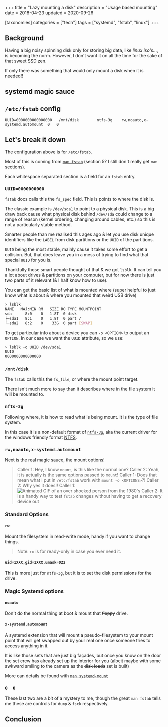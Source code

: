 +++
title = "Lazy mounting a disk"
description = "Usage based mounting"
date = 2018-04-23
updated = 2020-09-26

[taxonomies]
categories = ["tech"]
tags = ["systemd", "fstab", "linux"]
+++

## Background

Having a big noisy spinning disk only for storing big data, like _linux iso's..._,
is becoming the norm. However, I don't want it on all the time for the
sake of that sweet SSD zen.

If only there was something that would only mount a disk when it is needed!!

## systemd magic sauce



## `/etc/fstab` config

```
UUID=0000000000000000   /mnt/disk        ntfs-3g    rw,noauto,x-systemd.automount  0   0
```

## Let's break it down

The configuration above is for `/etc/fstab`. 

Most of this is coming from [`man fstab`](https://www.man7.org/linux/man-pages/man5/fstab.5.html) (section 5? I still don't really get `man` sections).

Each whitespace separated section is a field for an `fstab` entry.

### `UUID=0000000000`

`fstab` docs calls this the `fs_spec` field. This is points to where the disk
is.

The classic example is `/dev/sda1` to point to a physical disk.
This is a big draw back cause what physical disk behind `/dev/sda` could change
to a range of reason (kernel ordering, changing around cables, etc.) so this is
not a particularly stable method.

Smarter people than me realised this ages ago & let you use disk unique
identifiers like the `LABEL` from disk partitions or the `UUID` of the
partitions.

`UUID` being the most stable, mainly cause it takes some effort to get a
collision. But, that does leave you in a mess of trying to find what that
special `UUID` for you is.

Thankfully those smart people thought of that & we got `lsblk`.
It can tell you a lot about drives & partitions on your computer, but for now
there is just two parts of it relevant (& I half know how to use).

You can get the basic list of what is mounted where (super helpful to just know
what is about & where you mounted that weird USB drive)

```bash
> lsblk
NAME   MAJ:MIN RM   SIZE RO TYPE MOUNTPOINT
sda      8:0    0   1.8T  0 disk
├─sda1   8:1    0   1.8T  0 part /
└─sda2   8:2    0    33G  0 part [SWAP]
```

To get particular info about a device you can `-o <OPTION>` to output an `OPTION`.
In our case we want the `UUID` attribute, so we use:

```bash
> lsblk -o UUID /dev/sda1
UUID
0000000000000000
```

### `/mnt/disk`

The `fstab` calls this the `fs_file`, or where the mount point target.

There isn't much more to say than it describes where in the file system it will
be mounted to.

### `nfts-3g`

Following where, it is how to read what is being mount. It is the type of
file system.

In this case it is a non-default format of [`ntfs-3g`](https://wiki.archlinux.org/index.php/NTFS-3G), aka the current driver
for the windows friendly format [NTFS](https://en.wikipedia.org/wiki/NTFS).

### `rw,noauto,x-systemd.automount`

Next is the real magic sauce, the mount options!

> Caller 1: Hey, I know `mount`, is this like the normal one?
> Caller 2: Yeah, it is actually is the same options passed to `mount`!
> Caller 1: Does that mean what I put in `/etc/fstab` work with `mount -o <OPTIONS>`?!
> Caller 2: Why yes it does!!
> Caller 1: ![Animated GIF of an over shocked person from the 1980's](http://c0.thejournal.ie/media/2014/04/shocked-5.gif "I am shocked as you are")
> Caller 2: It is a handy way to test `fstab` changes without having to get a recovery device out

### Standard Options

#### `rw`

Mount the filesystem in read-write mode, handy if you want to change things.

> Note: `ro` is for ready-only in case you ever need it.


#### `uid=1XXX,gid=1XXX,umask=022`

This is more just for `ntfs-3g`, but it is to set the disk permissions for the
drive. 

### Magic Systemd options

#### `noauto`

Don't do the normal thing at boot & mount that ~~floppy~~ drive.

#### `x-systemd.automount`

A systemd extension that will mount a pseudo-filesystem to your mount point
that will get swapped out by your real one once someone tries to access
anything in it.

It is like those sets that are just big façades, but once you know on the door
the set crew has already set up the interior for you (albeit maybe with some awkward smiling to the camera as the ~~disk loads~~ set is built)

More can details be found with [`man systemd-mount`](https://man7.org/linux/man-pages/man1/systemd-mount.1.html)

### `0  0`

These last two are a bit of a mystery to me, though the great `man fstab` tells
me these are controls for `dump` & `fsck` respectively.


## Conclusion


